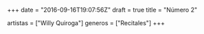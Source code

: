 +++
date = "2016-09-16T19:07:56Z"
draft = true
title = "Número 2"

artistas = ["Willy Quiroga"]
generos = ["Recitales"]
+++
